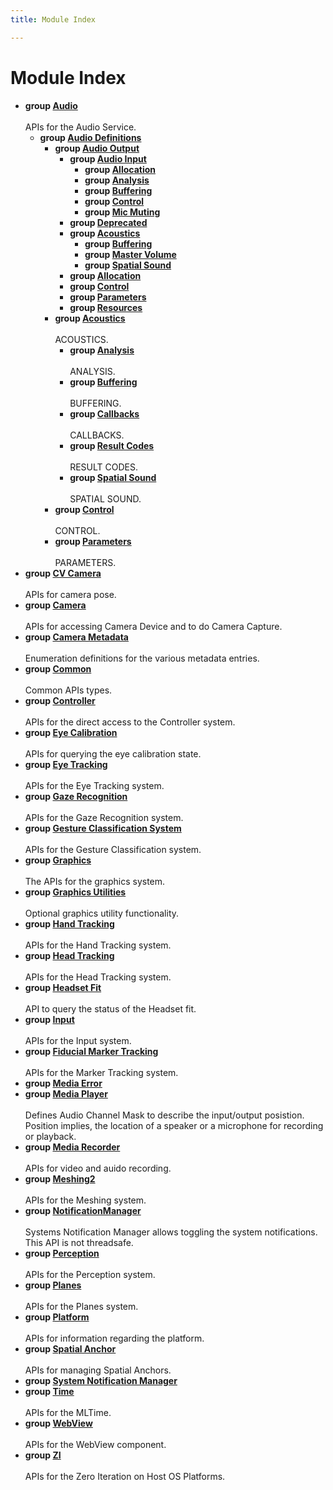 ```yaml
---
title: Module Index

---
```


# Module Index




* **group [Audio](/versioned_docs/version-22-Feb-2023/api-ref/api/Modules/group___audio/group___audio.md)** <br></br>APIs for the Audio Service. 
    * **group [Audio Definitions](/versioned_docs/version-22-Feb-2023/api-ref/api/Modules/group___audio/group___audio_defs/group___audio_defs.md)** 
        * **group [Audio Output](/versioned_docs/version-22-Feb-2023/api-ref/api/Modules/group___audio/group___audio_defs/group___audio_output/group___audio_output.md)** 
            * **group [Audio Input](/versioned_docs/version-22-Feb-2023/api-ref/api/Modules/group___audio/group___audio_defs/group___audio_output/group___audio_input/group___audio_input.md)** 
                * **group [Allocation](/versioned_docs/version-22-Feb-2023/api-ref/api/Modules/group___audio/group___audio_defs/group___audio_output/group___audio_input/group___input_allocation.md)** 
                * **group [Analysis](/versioned_docs/version-22-Feb-2023/api-ref/api/Modules/group___audio/group___audio_defs/group___audio_output/group___audio_input/group___input_analysis.md)** 
                * **group [Buffering](/versioned_docs/version-22-Feb-2023/api-ref/api/Modules/group___audio/group___audio_defs/group___audio_output/group___audio_input/group___input_buffering.md)** 
                * **group [Control](/versioned_docs/version-22-Feb-2023/api-ref/api/Modules/group___audio/group___audio_defs/group___audio_output/group___audio_input/group___input_control.md)** 
                * **group [Mic Muting](/versioned_docs/version-22-Feb-2023/api-ref/api/Modules/group___audio/group___audio_defs/group___audio_output/group___audio_input/group___input_mic_muting.md)** 
            * **group [Deprecated](/versioned_docs/version-22-Feb-2023/api-ref/api/Modules/group___audio/group___audio_defs/group___audio_output/group___deprecated.md)** 
            * **group [Acoustics](/versioned_docs/version-22-Feb-2023/api-ref/api/Modules/group___audio/group___audio_defs/group___audio_output/group___output_acoustics/group___output_acoustics.md)** 
                * **group [Buffering](/versioned_docs/version-22-Feb-2023/api-ref/api/Modules/group___audio/group___audio_defs/group___audio_output/group___output_acoustics/group___output_buffering.md)** 
                * **group [Master Volume](/versioned_docs/version-22-Feb-2023/api-ref/api/Modules/group___audio/group___audio_defs/group___audio_output/group___output_acoustics/group___output_master_volume.md)** 
                * **group [Spatial Sound](/versioned_docs/version-22-Feb-2023/api-ref/api/Modules/group___audio/group___audio_defs/group___audio_output/group___output_acoustics/group___output_spatial_sound.md)** 
            * **group [Allocation](/versioned_docs/version-22-Feb-2023/api-ref/api/Modules/group___audio/group___audio_defs/group___audio_output/group___output_allocation.md)** 
            * **group [Control](/versioned_docs/version-22-Feb-2023/api-ref/api/Modules/group___audio/group___audio_defs/group___audio_output/group___output_control.md)** 
            * **group [Parameters](/versioned_docs/version-22-Feb-2023/api-ref/api/Modules/group___audio/group___audio_defs/group___audio_output/group___output_parameters.md)** 
            * **group [Resources](/versioned_docs/version-22-Feb-2023/api-ref/api/Modules/group___audio/group___audio_defs/group___audio_output/group___output_resources.md)** 
        * **group [Acoustics](/versioned_docs/version-22-Feb-2023/api-ref/api/Modules/group___audio/group___audio_defs/group___def_acoustics/group___def_acoustics.md)** <br></br>ACOUSTICS. 
            * **group [Analysis](/versioned_docs/version-22-Feb-2023/api-ref/api/Modules/group___audio/group___audio_defs/group___def_acoustics/group___def_analysis.md)** <br></br>ANALYSIS. 
            * **group [Buffering](/versioned_docs/version-22-Feb-2023/api-ref/api/Modules/group___audio/group___audio_defs/group___def_acoustics/group___def_buffering.md)** <br></br>BUFFERING. 
            * **group [Callbacks](/versioned_docs/version-22-Feb-2023/api-ref/api/Modules/group___audio/group___audio_defs/group___def_acoustics/group___def_callbacks.md)** <br></br>CALLBACKS. 
            * **group [Result Codes](/versioned_docs/version-22-Feb-2023/api-ref/api/Modules/group___audio/group___audio_defs/group___def_acoustics/group___def_result_codes.md)** <br></br>RESULT CODES. 
            * **group [Spatial Sound](/versioned_docs/version-22-Feb-2023/api-ref/api/Modules/group___audio/group___audio_defs/group___def_acoustics/group___def_spatial_sound.md)** <br></br>SPATIAL SOUND. 
        * **group [Control](/versioned_docs/version-22-Feb-2023/api-ref/api/Modules/group___audio/group___audio_defs/group___def_control.md)** <br></br>CONTROL. 
        * **group [Parameters](/versioned_docs/version-22-Feb-2023/api-ref/api/Modules/group___audio/group___audio_defs/group___def_parameters.md)** <br></br>PARAMETERS. 
* **group [CV Camera](/versioned_docs/version-22-Feb-2023/api-ref/api/Modules/group___c_v_camera/group___c_v_camera.md)** <br></br>APIs for camera pose. 
* **group [Camera](/versioned_docs/version-22-Feb-2023/api-ref/api/Modules/group___camera/group___camera.md)** <br></br>APIs for accessing Camera Device and to do Camera Capture. 
* **group [Camera Metadata](/versioned_docs/version-22-Feb-2023/api-ref/api/Modules/group___camera_metadata/group___camera_metadata.md)** <br></br>Enumeration definitions for the various metadata entries. 
* **group [Common](/versioned_docs/version-22-Feb-2023/api-ref/api/Modules/group___common/group___common.md)** <br></br>Common APIs types. 
* **group [Controller](/versioned_docs/version-22-Feb-2023/api-ref/api/Modules/group___controller/group___controller.md)** <br></br>APIs for the direct access to the Controller system. 
* **group [Eye Calibration](/versioned_docs/version-22-Feb-2023/api-ref/api/Modules/group___eye_calibration/group___eye_calibration.md)** <br></br>APIs for querying the eye calibration state. 
* **group [Eye Tracking](/versioned_docs/version-22-Feb-2023/api-ref/api/Modules/group___eye_tracking/group___eye_tracking.md)** <br></br>APIs for the Eye Tracking system. 
* **group [Gaze Recognition](/versioned_docs/version-22-Feb-2023/api-ref/api/Modules/group___gaze_recognition/group___gaze_recognition.md)** <br></br>APIs for the Gaze Recognition system. 
* **group [Gesture Classification System](/versioned_docs/version-22-Feb-2023/api-ref/api/Modules/group___gesture_classification/group___gesture_classification.md)** <br></br>APIs for the Gesture Classification system. 
* **group [Graphics](/versioned_docs/version-22-Feb-2023/api-ref/api/Modules/group___graphics/group___graphics.md)** <br></br>The APIs for the graphics system. 
* **group [Graphics Utilities](/versioned_docs/version-22-Feb-2023/api-ref/api/Modules/group___graphics_utilities/group___graphics_utilities.md)** <br></br>Optional graphics utility functionality. 
* **group [Hand Tracking](/versioned_docs/version-22-Feb-2023/api-ref/api/Modules/group___hand_tracking/group___hand_tracking.md)** <br></br>APIs for the Hand Tracking system. 
* **group [Head Tracking](/versioned_docs/version-22-Feb-2023/api-ref/api/Modules/group___head_tracking/group___head_tracking.md)** <br></br>APIs for the Head Tracking system. 
* **group [Headset Fit](/versioned_docs/version-22-Feb-2023/api-ref/api/Modules/group___headset_fit/group___headset_fit.md)** <br></br>API to query the status of the Headset fit. 
* **group [Input](/versioned_docs/version-22-Feb-2023/api-ref/api/Modules/group___input/group___input.md)** <br></br>APIs for the Input system. 
* **group [Fiducial Marker Tracking](/versioned_docs/version-22-Feb-2023/api-ref/api/Modules/group___marker_tracking/group___marker_tracking.md)** <br></br>APIs for the Marker Tracking system. 
* **group [Media Error](/versioned_docs/version-22-Feb-2023/api-ref/api/Modules/group___media_error/group___media_error.md)** 
* **group [Media Player](/versioned_docs/version-22-Feb-2023/api-ref/api/Modules/group___media_player/group___media_player.md)** <br></br>Defines Audio Channel Mask to describe the input/output posistion. Position implies, the location of a speaker or a microphone for recording or playback. 
* **group [Media Recorder](/versioned_docs/version-22-Feb-2023/api-ref/api/Modules/group___media_recorder/group___media_recorder.md)** <br></br>APIs for video and auido recording. 
* **group [Meshing2](/versioned_docs/version-22-Feb-2023/api-ref/api/Modules/group___meshing2/group___meshing2.md)** <br></br>APIs for the Meshing system. 
* **group [NotificationManager](/versioned_docs/version-22-Feb-2023/api-ref/api/Modules/group___notification_manager/group___notification_manager.md)** <br></br>Systems Notification Manager allows toggling the system notifications. This API is not threadsafe. 
* **group [Perception](/versioned_docs/version-22-Feb-2023/api-ref/api/Modules/group___perception/group___perception.md)** <br></br>APIs for the Perception system. 
* **group [Planes](/versioned_docs/version-22-Feb-2023/api-ref/api/Modules/group___planes/group___planes.md)** <br></br>APIs for the Planes system. 
* **group [Platform](/versioned_docs/version-22-Feb-2023/api-ref/api/Modules/group___platform/group___platform.md)** <br></br>APIs for information regarding the platform. 
* **group [Spatial Anchor](/versioned_docs/version-22-Feb-2023/api-ref/api/Modules/group___spatial_anchor/group___spatial_anchor.md)** <br></br>APIs for managing Spatial Anchors. 
* **group [System Notification Manager](/versioned_docs/version-22-Feb-2023/api-ref/api/Modules/group___system_notification_manager/group___system_notification_manager.md)** 
* **group [Time](/versioned_docs/version-22-Feb-2023/api-ref/api/Modules/group___time/group___time.md)** <br></br>APIs for the MLTime. 
* **group [WebView](/versioned_docs/version-22-Feb-2023/api-ref/api/Modules/group___web_view/group___web_view.md)** <br></br>APIs for the WebView component. 
* **group [ZI](/versioned_docs/version-22-Feb-2023/api-ref/api/Modules/group___z_i/group___z_i.md)** <br></br>APIs for the Zero Iteration on Host OS Platforms. 





